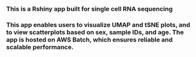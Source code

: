 ### This is a Rshiny app built for single cell RNA sequencing 

### This app enables users to visualize UMAP and tSNE plots, and to view scatterplots based on sex, sample IDs, and age. The app is hosted on AWS Batch, which ensures reliable and scalable performance.